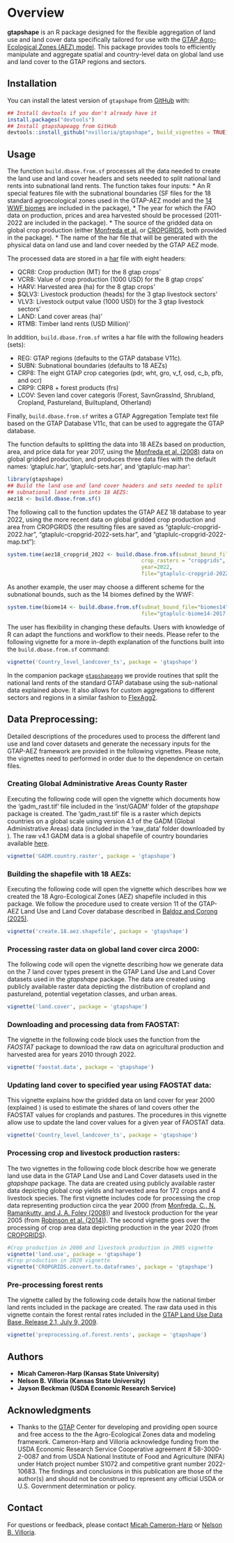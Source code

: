 
<!-- README.md is generated from README.Rmd. Please edit that file -->

# Overview

<!-- badges: start -->

<!-- badges: end -->

**gtapshape** is an R package designed for the flexible aggregation of
land use and land cover data specifically tailored for use with the
[GTAP Agro-Ecological Zones (AEZ)
model](https://www.gtap.agecon.purdue.edu/resources/res_display.asp?RecordID=2605).
This package provides tools to efficiently manipulate and aggregate
spatial and country-level data on global land use and land cover to the
GTAP regions and sectors.

## Installation

You can install the latest version of `gtapshape` from
[GitHub](https://github.com/) with:

``` r
## Install devtools if you don't already have it
install.packages("devtools")
## Install gtapshapeagg from GitHub
devtools::install_github("nvilloria/gtapshape", build_vignettes = TRUE)
```

## Usage

The function `build.dbase.from.sf` processes all the data needed to
create the land use and land cover headers and sets needed to split
national land rents into subnational land rents. The function takes four
inputs: \* An R special features file with the subnational boundaries
(SF files for the 18 standard agroecological zones used in the GTAP-AEZ
model and the [14 WWF
biomes](https://en.wikipedia.org/wiki/List_of_terrestrial_ecoregions_(WWF))
are included in the package), \* The year for which the FAO data on
production, prices and area harvested should be processed (2011-2022 are
included in the package). \* The source of the gridded data on global
crop production (either [Monfreda et
al.](https://agupubs.onlinelibrary.wiley.com/doi/full/10.1029/2007GB002947)
or [CROPGRIDS](https://www.nature.com/articles/s41597-024-03247-7), both
provided in the package). \* The name of the har file that will be
generated with the physical data on land use and land cover needed by
the GTAP AEZ mode.

The processed data are stored in a
[har](https://www.copsmodels.com/webhelp/rungtap/index.html?hc_harfiles.htm)
file with eight headers:

- QCR8: Crop production (MT) for the 8 gtap crops’
- VCR8: Value of crop production (1000 USD) for the 8 gtap crops’
- HARV: Harvested area (ha) for the 8 gtap crops’
- \$QLV3: Livestock production (heads) for the 3 gtap livestock sectors’
- VLV3: Livestock output value (1000 USD) for the 3 gtap livestock
  sectors’
- LAND: Land cover areas (ha)’
- RTMB: Timber land rents (USD Million)’

In addition, `build.dbase.from.sf` writes a har file with the following
headers (sets):

- REG: GTAP regions (defaults to the GTAP database V11c).
- SUBN: Subnational boundaries (defaults to 18 AEZs)
- CRP8: The eight GTAP crop categories (pdr, wht, gro, v_f, osd, c_b,
  pfb, and ocr)
- CRP9: CRP8 + forest products (frs)
- LCOV: Seven land cover categoris (Forest, SavnGrasslnd, Shrubland,
  Cropland, Pastureland, Builtupland, Otherland)

Finally, `build.dbase.from.sf` writes a GTAP Aggregation Template text
file based on the GTAP Database V11c, that can be used to aggregate the
GTAP database.

The function defaults to splitting the data into 18 AEZs based on
production, area, and price data for year 2017, using the [Monfreda et
al. (2008)](https://doi.org/10.1029/2007GB002947) data on global gridded
production, and produces three data files with the default names:
‘gtaplulc.har’, ‘gtaplulc-sets.har’, and ‘gtaplulc-map.har’:

``` r
library(gtapshape)
## Build the land use and land cover headers and sets needed to split
## subnational land rents into 18 AEZS:
aez18 <- build.dbase.from.sf()
```

The following call to the function updates the GTAP AEZ 18 database to
year 2022, using the more recent data on global gridded crop production
and area from CROPGRIDS (the resulting files are saved as
“gtaplulc-cropgrid-2022.har”, “gtaplulc-cropgrid-2022-sets.har”, and
“gtaplulc-cropgrid-2022-map.txt”):

``` r
system.time(aez18_cropgrid_2022 <- build.dbase.from.sf(subnat_bound_file="aez18",
                                           crop_rasters = "cropgrids",
                                           year=2022,
                                           file="gtaplulc-cropgrid-2022.har"))
```

As another example, the user may choose a different scheme for the
subnational bounds, such as the 14 biomes defined by the WWF:

``` r
system.time(biome14 <- build.dbase.from.sf(subnat_bound_file="biomes14",
                                           file="gtaplulc-biome14-2017.har"))
```

The user has flexibility in changing these defaults. Users with
knowledge of R can adapt the functions and workflow to their needs.
Please refer to the following vignette for a more in-depth explanation
of the functions built into the `build.dbase.from.sf` command:

``` r
vignette('Country_level_landcover_ts', package = 'gtapshape')
```

In the companion package
[`gtapshapeagg`](https://github.com/nvilloria/gtapshapeagg) we provide
routines that split the national land rents of the standard GTAP
database using the sub-national data explained above. It also allows for
custom aggregations to different sectors and regions in a similar
fashion to
[FlexAgg2](https://www.gtap.agecon.purdue.edu/databases/flexagg2.asp).

## Data Preprocessing:

Detailed descriptions of the procedures used to process the different
land use and land cover datasets and generate the necessary inputs for
the GTAP-AEZ framework are provided in the following vignettes. Please
note, the vignettes need to performed in order due to the dependence on
certain files.

### Creating Global Administrative Areas County Raster

Executing the following code will open the vignette which documents how
the ‘gadm_rast.tif’ file included in the ‘inst/GADM’ folder of the
*gtapshape* package is created. The ‘gadm_rast.tif’ file is a raster
which depicts countries on a global scale using version 4.1 of the GADM
(Global Administrative Areas) data (included in the ‘raw_data’ folder
downloaded by ). The raw v4.1 GADM data is a global shapefile of country
boundaries available
[here](https://gadm.org/download_world.html#google_vignette).

``` r
vignette('GADM.country.raster', package = 'gtapshape')
```

### Building the shapefile with 18 AEZs:

Executing the following code will open the vignette which describes how
we created the 18 Agro-Ecological Zones (AEZ) shapefile included in this
package. We follow the procedure used to create version 11 of the
GTAP-AEZ Land Use and Land Cover database described in [Baldoz and
Corong
(2025)](https://www.gtap.agecon.purdue.edu/resources/res_display.asp?RecordID=7407).

``` r
vignette('create.18.aez.shapefile', package = 'gtapshape')
```

### Processing raster data on global land cover circa 2000:

The following code will open the vignette describing how we generate
data on the 7 land cover types present in the GTAP Land Use and Land
Cover datasets used in the *gtapshape* package. The data are created
using publicly available raster data depicting the distribution of
cropland and pastureland, potential vegetation classes, and urban areas.

``` r
vignette('land.cover', package = 'gtapshape')
```

### Downloading and processing data from FAOSTAT:

The vignette in the following code block uses the function from the
*FAOSTAT* package to download the raw data on agricultural production
and harvested area for years 2010 through 2022.

``` r
vignette('faostat.data', package = 'gtapshape')
```

### Updating land cover to specified year using FAOSTAT data:

This vignette explains how the gridded data on land cover for year 2000
(explained ) is used to estimate the shares of land covers other the
FAOSTAT values for croplands and pastures. The procedures in this
vignette allow use to update the land cover values for a given year of
FAOSTAT data.

``` r
vignette('Country_level_landcover_ts', package = 'gtapshape')
```

### Processing crop and livestock production rasters:

The two vignettes in the following code block describe how we generate
land use data in the GTAP Land Use and Land Cover datasets used in the
*gtapshape* package. The data are created using publicly available
raster data depicting global crop yields and harvested area for 172
crops and 4 livestock species. The first vignette includes code for
processing the crop data representing production circa the year 2000
(from [Monfreda, C., N. Ramankutty, and J. A. Foley
(2008)](https://doi.org/10.1029/2007GB002947)) and livestock production
for the year 2005 (from [Robinson et
al. (2014)](https://doi.org/10.1371/journal.pone.0096084)). The second
vignette goes over the processing of crop area data depicting production
in the year 2020 (from
[CROPGRIDS](https://doi.org/10.1038/s41597-024-03247-7)).

``` r
#Crop production in 2000 and livestock production in 2005 vignette
vignette('land.use', package = 'gtapshape')
#Crop production in 2020 vignette
vignette('CROPGRIDS.convert.to.dataframes', package = 'gtapshape')
```

### Pre-processing forest rents

The vignette called by the following code details how the national
timber land rents included in the package are created. The raw data used
in this vignette contain the forest rental rates included in the [GTAP
Land Use Data Base, Release 2.1, July 9,
2009](https://www.gtap.agecon.purdue.edu/resources/res_display.asp?RecordID=1900).

``` r
vignette('preprocessing.of.forest.rents', package = 'gtapshape')
```

## Authors

- **Micah Cameron-Harp (Kansas State University)**
- **Nelson B. Villoria (Kansas State University)**
- **Jayson Beckman (USDA Economic Research Service)**

## Acknowledgments

- Thanks to the [GTAP](https://www.gtap.agecon.purdue.edu/) Center for
  developing and providing open source and free access to the the
  Agro-Ecological Zones data and modeling framework. Cameron-Harp and
  Villoria acknowledge funding from the USDA Economic Research Service
  Cooperative agreement \# 58-3000-2-0087 and from USDA National
  Institute of Food and Agriculture (NIFA) under Hatch project number
  S1072 and competitive grant number 2022-10683. The findings and
  conclusions in this publication are those of the author(s) and should
  not be construed to represent any official USDA or U.S. Government
  determination or policy.

## Contact

For questions or feedback, please contact [Micah
Cameron-Harp](mailto:mcameronharp@ksu.edu) or [Nelson B.
Villoria](mailto:nvilloriap@ksu.edu).
